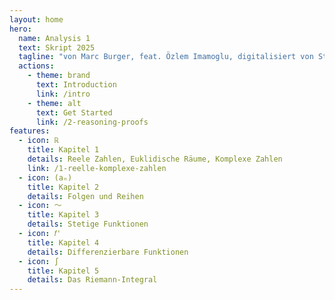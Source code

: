 ```yaml
---
layout: home
hero:
  name: Analysis 1
  text: Skript 2025
  tagline: "von Marc Burger, feat. Özlem Imamoglu, digitalisiert von Studierenden"
  actions:
    - theme: brand
      text: Introduction
      link: /intro
    - theme: alt
      text: Get Started
      link: /2-reasoning-proofs
features:
  - icon: ℝ
    title: Kapitel 1
    details: Reele Zahlen, Euklidische Räume, Komplexe Zahlen
    link: /1-reelle-komplexe-zahlen
  - icon: (aₙ)
    title: Kapitel 2
    details: Folgen und Reihen
  - icon: 〜
    title: Kapitel 3
    details: Stetige Funktionen
  - icon: 𝑓'
    title: Kapitel 4
    details: Differenzierbare Funktionen
  - icon: ∫
    title: Kapitel 5
    details: Das Riemann-Integral
---
```

